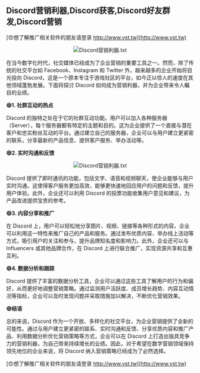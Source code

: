 ## **Discord营销利器,Discord获客,Discord好友群发,Discord营销**

[😍想了解推广相关软件的朋友请登录 http://www.vst.tw](http://www.vst.tw)

 <center><img src="https://vst.tw/MP4/tuiguang/png/6.png" alt="Discord营销利器.txt"></center>

在当今数字化时代，社交媒体已经成为了企业营销的重要工具之一。然而，除了传统的社交平台如 Facebook、Instagram 和 Twitter 外，越来越多的企业开始将目光投向 Discord，这是一个原本专注于游戏社区的平台，如今正以惊人的速度在其他领域蓬勃发展。下面将探讨 Discord 如何成为营销利器，并为企业带来令人瞩目的业绩。

**😄1. 社群互动的热点**

Discord 的独特之处在于它的社群互动功能。用户可以加入各种服务器（Server），每个服务器都有特定的主题和目的。这为企业提供了一个直接与潜在客户和忠实粉丝互动的平台。通过建立自己的服务器，企业可以与用户建立更紧密的联系，分享最新的产品信息、提供客户服务、举办活动等。

**😄2. 实时沟通和反馈**

 <center><img src="https://vst.tw/MP4/tuiguang/png/2.png" alt="Discord营销利器.txt"></center>

Discord 提供了即时通讯的功能，包括文字、语音和视频聊天，使企业能够与用户实时沟通。这使得客户服务更加高效，能够更快速地回应用户的问题和反馈，提升用户体验。此外，企业还可以利用 Discord 的投票功能收集用户意见和建议，为产品改进提供宝贵的参考。

**😄3. 内容分享和推广**

在 Discord 上，用户可以轻松地分享图片、视频、链接等各种形式的内容，企业可以利用这一特性来推广自己的产品和服务。通过发布优质内容、举办线上活动等方式，吸引用户的关注和参与，提升品牌知名度和影响力。此外，企业还可以与 Influencers 或其他品牌合作，在 Discord 上进行联合推广，实现资源共享和互惠互利。

**😄4. 数据分析和跟踪**

Discord 提供了丰富的数据分析工具，企业可以通过这些工具了解用户的行为和偏好，从而更好地调整营销策略。通过监测用户活跃度、成员增长趋势、内容互动情况等指标，企业可以及时发现问题并采取措施加以解决，不断优化营销效果。

**😄结语**

总的来说，Discord 作为一个开放、多样化的社交平台，为企业营销提供了全新的可能性。通过与用户建立更紧密的联系、实时沟通和反馈、分享优质内容和推广产品、利用数据分析优化营销策略等方式，企业可以在 Discord 上打造出独具竞争力的营销利器，为自己带来持续增长的业绩。因此，对于希望在数字营销领域保持领先地位的企业来说，将 Discord 纳入营销策略已经成为了必然选择。

[😍想了解推广相关软件的朋友请登录 http://www.vst.tw](http://www.vst.tw)



